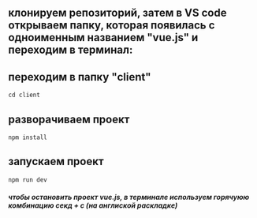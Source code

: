 ## клонируем репозиторий, затем в VS code открываем папку, которая появилась с одноименным названием "vue.js" и переходим в терминал:

## переходим в папку "client"
````
cd client
````

## разворачиваем проект
````
npm install
````

## запускаем проект
````
npm run dev
````
##### чтобы остановить проект vue.js, в терминале используем горячуюю комбинацию секд + с (на англиской раскладке)
